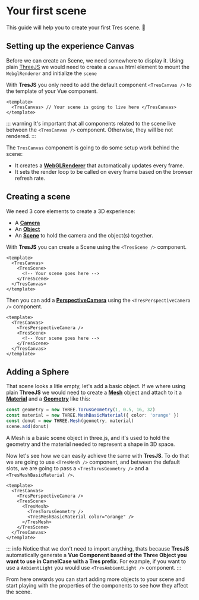 # Your first scene

This guide will help you to create your first Tres scene. 🍩

## Setting up the experience Canvas

Before we can create an Scene, we need somewhere to display it. Using plain [ThreeJS](https://threejs.org/docs/index.html#manual/en/introduction/Creating-a-scene) we would need to create a `canvas` html element to mount the `WebglRenderer` and initialize the `scene`

With **TresJS** you only need to add the default component `<TresCanvas />` to the template of your Vue component.

```vue
<template>
  <TresCanvas> // Your scene is going to live here </TresCanvas>
</template>
```

::: warning
It's important that all components related to the scene live between the `<TresCanvas />` component. Otherwise, they will be not rendered.
:::

The `TresCanvas` component is going to do some setup work behind the scene:

- It creates a [**WebGLRenderer**](https://threejs.org/docs/index.html?q=webglrend#api/en/renderers/WebGLRenderer) that automatically updates every frame.
- It sets the render loop to be called on every frame based on the browser refresh rate.

## Creating a scene

We need 3 core elements to create a 3D experience:

- A [**Camera**](https://threejs.org/docs/index.html?q=camera#api/en/cameras/Camera)
- An [**Object**](https://threejs.org/docs/index.html?q=object#api/en/core/Object3D)
- An [**Scene**](https://threejs.org/docs/index.html?q=scene#api/en/scenes/Scene) to hold the camera and the object(s) together.

With **TresJS** you can create a Scene using the `<TresScene />` component.

```vue
<template>
  <TresCanvas>
    <TresScene>
      <!-- Your scene goes here -->
    </TresScene>
  </TresCanvas>
</template>
```

Then you can add a [**PerspectiveCamera**](https://threejs.org/docs/index.html?q=perspectivecamera#api/en/cameras/PerspectiveCamera) using the `<TresPerspectiveCamera />` component.

```vue
<template>
  <TresCanvas>
    <TresPerspectiveCamera />
    <TresScene>
      <!-- Your scene goes here -->
    </TresScene>
  </TresCanvas>
</template>
```

## Adding a Sphere

That scene looks a litle empty, let's add a basic object. If we where using plain **ThreeJS** we would need to create a [**Mesh**](https://threejs.org/docs/index.html?q=mesh#api/en/objects/Mesh) object and attach to it a [**Material**](https://threejs.org/docs/index.html?q=material#api/en/materials/Material) and a [**Geometry**](https://threejs.org/docs/index.html?q=geometry#api/en/core/BufferGeometry) like this:

```ts
const geometry = new THREE.TorusGeometry(1, 0.5, 16, 32)
const material = new THREE.MeshBasicMaterial({ color: 'orange' })
const donut = new THREE.Mesh(geometry, material)
scene.add(donut)
```

A Mesh is a basic scene object in three.js, and it's used to hold the geometry and the material needed to represent a shape in 3D space.

Now let's see how we can easily achieve the same with **TresJS**. To do that we are going to use `<TresMesh />` component, and between the default slots, we are going to pass a `<TresTorusGeometry />` and a `<TresMeshBasicMaterial />`.

```vue
<template>
  <TresCanvas>
    <TresPerspectiveCamera />
    <TresScene>
      <TresMesh>
        <TresTorusGeometry />
        <TresMeshBasicMaterial color="orange" />
      </TresMesh>
    </TresScene>
  </TresCanvas>
</template>
```

::: info
Notice that we don't need to import anything, thats because **TresJS** automatically generate a **Vue Component based of the Three Object you want to use in CamelCase with a Tres prefix**. For example, if you want to use a `AmbientLight` you would use `<TresAmbientLight />` component.
:::

<FirstScene />

From here onwards you can start adding more objects to your scene and start playing with the properties of the components to see how they affect the scene.
